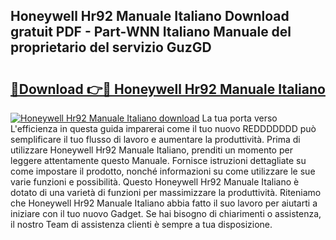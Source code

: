 ## Honeywell Hr92 Manuale Italiano Download gratuit PDF - Part-WNN Italiano Manuale del proprietario del servizio GuzGD

# <h2><a href="http://dfgyxl.blite.top/?on=Honeywell+Hr92+Manuale+Italiano">🔗Download 👉🔴 Honeywell Hr92 Manuale Italiano</a></h2>

[![Honeywell Hr92 Manuale Italiano download](https://i.imgur.com/lujVjoI.png)](http://dfgyxl.blite.top/?on=Honeywell+Hr92+Manuale+Italiano)
La tua porta verso L'efficienza in questa guida imparerai come il tuo nuovo REDDDDDDD può semplificare il tuo flusso di lavoro e aumentare la produttività. Prima di utilizzare Honeywell Hr92 Manuale Italiano, prenditi un momento per leggere attentamente questo Manuale. Fornisce istruzioni dettagliate su come impostare il prodotto, nonché informazioni su come utilizzare le sue varie funzioni e possibilità. Questo Honeywell Hr92 Manuale Italiano è dotato di una varietà di funzioni per massimizzare la produttività. Riteniamo che Honeywell Hr92 Manuale Italiano abbia fatto il suo lavoro per aiutarti a iniziare con il tuo nuovo Gadget. Se hai bisogno di chiarimenti o assistenza, il nostro Team di assistenza clienti è sempre a tua disposizione.
